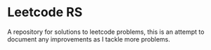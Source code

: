 # Leetcode RS

A repository for solutions to leetcode problems, this is an attempt to document any improvements as I tackle more problems.
